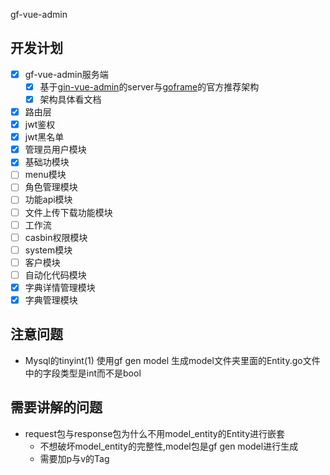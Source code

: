 gf-vue-admin

## 开发计划

- [x] gf-vue-admin服务端
  - [x] 基于[gin-vue-admin](https://github.com/flipped-aurora/gin-vue-admin)的server与[goframe](https://goframe.org/start/index)的官方推荐架构
  - [x] 架构具体看文档
- [x] 路由层
- [x] jwt鉴权
- [x] jwt黑名单
- [x] 管理员用户模块
- [x] 基础功模块
- [ ] menu模块
- [ ] 角色管理模块
- [ ] 功能api模块
- [ ] 文件上传下载功能模块
- [ ] 工作流
- [ ] casbin权限模块
- [ ] system模块
- [ ] 客户模块
- [ ] 自动化代码模块
- [x] 字典详情管理模块
- [x] 字典管理模块

## 注意问题
- Mysql的tinyint(1) 使用gf gen model 生成model文件夹里面的Entity.go文件中的字段类型是int而不是bool


## 需要讲解的问题
- request包与response包为什么不用model_entity的Entity进行嵌套
    - 不想破坏model_entity的完整性,model包是gf gen model进行生成
    - 需要加p与v的Tag